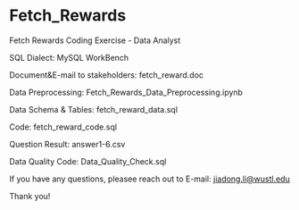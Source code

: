 # Fetch_Rewards
Fetch Rewards Coding Exercise - Data Analyst

SQL Dialect: MySQL WorkBench

Document&E-mail to stakeholders: fetch_reward.doc

Data Preprocessing: Fetch_Rewards_Data_Preprocessing.ipynb

Data Schema & Tables: fetch_reward_data.sql

Code: fetch_reward_code.sql

Question Result: answer1-6.csv

Data Quality Code: Data_Quality_Check.sql

If you have any questions, pleasee reach out to E-mail: jiadong.li@wustl.edu

Thank you!
